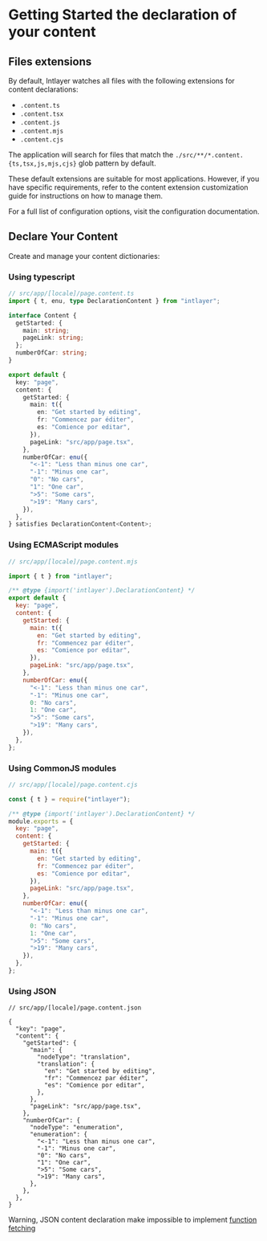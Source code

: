 # Getting Started the declaration of your content

## Files extensions

By default, Intlayer watches all files with the following extensions for content declarations:

- `.content.ts`
- `.content.tsx`
- `.content.js`
- `.content.mjs`
- `.content.cjs`

The application will search for files that match the `./src/**/*.content.{ts,tsx,js,mjs,cjs}` glob pattern by default.

These default extensions are suitable for most applications. However, if you have specific requirements, refer to the content extension customization guide for instructions on how to manage them.

For a full list of configuration options, visit the configuration documentation.

## Declare Your Content

Create and manage your content dictionaries:

### Using typescript

```typescript
// src/app/[locale]/page.content.ts
import { t, enu, type DeclarationContent } from "intlayer";

interface Content {
  getStarted: {
    main: string;
    pageLink: string;
  };
  numberOfCar: string;
}

export default {
  key: "page",
  content: {
    getStarted: {
      main: t({
        en: "Get started by editing",
        fr: "Commencez par éditer",
        es: "Comience por editar",
      }),
      pageLink: "src/app/page.tsx",
    },
    numberOfCar: enu({
      "<-1": "Less than minus one car",
      "-1": "Minus one car",
      "0": "No cars",
      "1": "One car",
      ">5": "Some cars",
      ">19": "Many cars",
    }),
  },
} satisfies DeclarationContent<Content>;
```

### Using ECMAScript modules

```javascript
// src/app/[locale]/page.content.mjs

import { t } from "intlayer";

/** @type {import('intlayer').DeclarationContent} */
export default {
  key: "page",
  content: {
    getStarted: {
      main: t({
        en: "Get started by editing",
        fr: "Commencez par éditer",
        es: "Comience por editar",
      }),
      pageLink: "src/app/page.tsx",
    },
    numberOfCar: enu({
      "<-1": "Less than minus one car",
      "-1": "Minus one car",
      0: "No cars",
      1: "One car",
      ">5": "Some cars",
      ">19": "Many cars",
    }),
  },
};
```

### Using CommonJS modules

```javascript
// src/app/[locale]/page.content.cjs

const { t } = require("intlayer");

/** @type {import('intlayer').DeclarationContent} */
module.exports = {
  key: "page",
  content: {
    getStarted: {
      main: t({
        en: "Get started by editing",
        fr: "Commencez par éditer",
        es: "Comience por editar",
      }),
      pageLink: "src/app/page.tsx",
    },
    numberOfCar: enu({
      "<-1": "Less than minus one car",
      "-1": "Minus one car",
      0: "No cars",
      1: "One car",
      ">5": "Some cars",
      ">19": "Many cars",
    }),
  },
};
```

### Using JSON

```json5
// src/app/[locale]/page.content.json

{
  "key": "page",
  "content": {
    "getStarted": {
      "main": {
        "nodeType": "translation",
        "translation": {
          "en": "Get started by editing",
          "fr": "Commencez par éditer",
          "es": "Comience por editar",
        },
      },
      "pageLink": "src/app/page.tsx",
    },
    "numberOfCar": {
      "nodeType": "enumeration",
      "enumeration": {
        "<-1": "Less than minus one car",
        "-1": "Minus one car",
        "0": "No cars",
        "1": "One car",
        ">5": "Some cars",
        ">19": "Many cars",
      },
    },
  },
}
```

Warning, JSON content declaration make impossible to implement [function fetching](https://github.com/aymericzip/intlayer/blob/main/docs/en/content_declaration/function_fetching.md)
